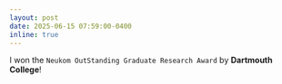```yaml
---
layout: post
date: 2025-06-15 07:59:00-0400
inline: true
---
```


I won the `Neukom OutStanding Graduate Research Award` by __Dartmouth College__!